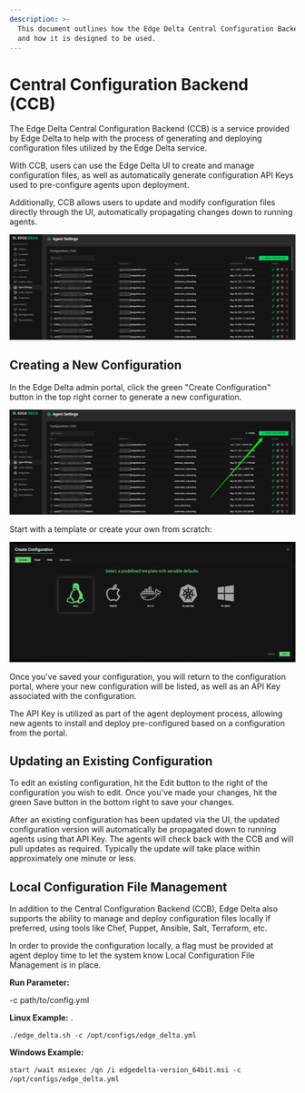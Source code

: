 ```yaml
---
description: >-
  This document outlines how the Edge Delta Central Configuration Backend works,
  and how it is designed to be used.
---
```


# Central Configuration Backend \(CCB\)

The Edge Delta Central Configuration Backend \(CCB\) is a service provided by Edge Delta to help with the process of generating and deploying configuration files utilized by the Edge Delta service. 

With CCB, users can use the Edge Delta UI to create and manage configuration files, as well as automatically generate configuration API Keys used to pre-configure agents upon deployment.   

Additionally, CCB allows users to update and modify configuration files directly through the UI, automatically propagating changes down to running agents.  

![](../.gitbook/assets/edge_delta_agentsettings.jpg)

## Creating a New Configuration

In the Edge Delta admin portal, click the green "Create Configuration" button in the top right corner to generate a new configuration.

![](../.gitbook/assets/edge_delta_createconfig.jpg)

Start with a template or create your own from scratch:

![](../.gitbook/assets/screen-shot-2021-06-01-at-12.32.07-pm.png)

Once you've saved your configuration, you will return to the configuration portal, where your new configuration will be listed, as well as an API Key associated with the configuration. 

The API Key is utilized as part of the agent deployment process, allowing new agents to install and deploy pre-configured based on a configuration from the portal. 

## Updating an Existing Configuration

To edit an existing configuration, hit the Edit button to the right of the configuration you wish to edit.  Once you've made your changes, hit the green Save button in the bottom right to save your changes.

After an existing configuration has been updated via the UI, the updated configuration version will automatically be propagated down to running agents using that API Key. The agents will check back with the CCB and will pull updates as required. Typically the update will take place within approximately one minute or less. 

## Local Configuration File Management

In addition to the Central Configuration Backend \(CCB\), Edge Delta also supports the ability to manage and deploy configuration files locally if preferred, using tools like Chef, Puppet, Ansible, Salt, Terraform, etc. 

In order to provide the configuration locally, a flag must be provided at agent deploy time to let the system know Local Configuration File Management is in place.

 **Run Parameter:**

-c path/to/config.yml

**Linux Example:** .

```text
./edge_delta.sh -c /opt/configs/edge_delta.yml
```

**Windows Example:**

```
start /wait msiexec /qn /i edgedelta-version_64bit.msi -c /opt/configs/edge_delta.yml
```

